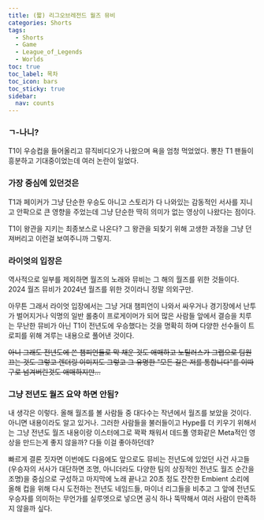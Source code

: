 ```yaml
---
title: (짧) 리그오브레전드 월즈 뮤비
categories: Shorts
tags:
  - Shorts
  - Game
  - League_of_Legends
  - Worlds
toc: true
toc_label: 목차
toc_icon: bars
toc_sticky: true
sidebar:
  nav: counts
---
```

### ㄱ-나니?
T1이 우승컵을 들어올리고 뮤직비디오가 나왔으며 욕을 엄청 먹었었다. 뽕찬 T1 팬들이 흥분하고 기대중이었는데 여러 논란이 일었다.
### 가장 중심에 있던것은
T1과 페이커가 그냥 단순한 우승도 아니고 스토리가 다 나와있는 감동적인 서사를 지니고 안팍으로 큰 영향을 주었는데 그냥 단순한 딱히 의미가 없는 영상이 나왔다는 점이다.

T1이 왕관을 지키는 최종보스로 나온다? 그 왕관을 되찾기 위해 고생한 과정을 그냥 던져버리고 이런걸 보여주니까 그렇지.
### 라이엇의 입장은
역사적으로 일부를 제외하면 월즈의 노래와 뮤비는 그 해의 월즈를 위한 것들이다. 2024 월즈 뮤비가 2024년 월즈를 위한 것이라니 정말 의외구만.

아무튼 그래서 라이엇 입장에서는 그냥 거대 챔피언이 나와서 싸우거나 경기장에서 난투가 벌어지거나 익명의 일반 롤충이 프로게이머가 되어 많은 사람들 앞에서 결승을 치루는 무난한 뮤비가 아닌 T1이 전년도에 우승했다는 것을 명확히 하며 다양한 선수들이 트로피를 위해 겨루는 내용으로 풀어낸 것이다.

~~아니 그래도 전년도에 쓴 챔피언들로 막 채운 것도 애매하고 노틸러스가 그랩으로 팀원 끄는 것도 그렇고 렌더링 이미지도 그렇고 그 유명한 "모든 길은 저를 통합니다"를 이따구로 넘겨버린것도 애매하지만...~~
### 그냥 전년도 월즈 요약 하면 안됨?
내 생각은 이렇다. 올해 월즈를 볼 사람들 중 대다수는 작년에서 월즈를 보았을 것이다. 아니면 내용이라도 알고 있거나. 그러한 사람들을 불러들이고 Hype를 더 키우기 위해서는 그냥 전년도 월즈 내용이랑 이스터에그로 꽉꽉 채워서 데드풀 영화같은 Meta적인 영상을 만드는게 좋지 않을까? 다들 이걸 좋아하던데?

빠르게 결론 짓자면 이번에도 다음에도 앞으로도 뮤비는 전년도에 있었던 사건 사고들(우승자의 서사가 대단하면 조명, 아니더라도 다양한 팀의 상징적인 전년도 월즈 순간을 조명)을 중심으로 구성하고 마지막에 노래 끝나고 20초 정도 잔잔한 Embient 소리에 올해 컵을 위해 다시 도전하는 전년도 네임드들, 마이너 리그들을 비추고 그 앞에 전년도 우승자를 의미하는 무언가를 실루엣으로 넣으면 공식 하나 뚝딱해서 여러 사람이 만족하지 않을까 싶다.